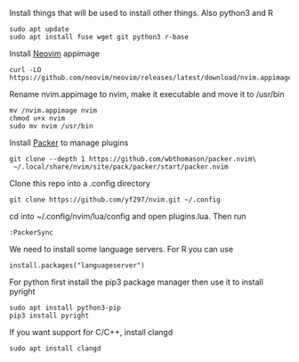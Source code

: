 Install things that will be used to install other things. Also python3 and R

```
sudo apt update
sudo apt install fuse wget git python3 r-base
```
Install [Neovim](https://github.com/neovim/neovim/wiki/Installing-Neovim) appimage

```
curl -LO https://github.com/neovim/neovim/releases/latest/download/nvim.appimage
```
Rename nvim.appimage to nvim, make it executable and move it to /usr/bin

```
mv /nvim.appimage nvim
chmod u+x nvim
sudo mv nvim /usr/bin
```

Install [Packer](https://github.com/wbthomason/packer.nvim) to manage plugins

```
git clone --depth 1 https://github.com/wbthomason/packer.nvim\
 ~/.local/share/nvim/site/pack/packer/start/packer.nvim
 ```

Clone this repo into a .config directory 

```
git clone https://github.com/yf297/nvim.git ~/.config
```

cd into ~/.config/nvim/lua/config and open plugins.lua. Then run
```
:PackerSync
```

We need to install some language servers. For R you can use
```
install.packages("languageserver")
```

For python first install the pip3 package manager then use it to install pyright
```
sudo apt install python3-pip
pip3 install pyright
```

If you want support for C/C++, install clangd
```
sudo apt install clangd
```


